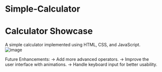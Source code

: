 # Simple-Calculator
# Calculator Showcase

A simple calculator implemented using HTML, CSS, and JavaScript.
![image](https://github.com/ahsancse15/Simple-Calculator/assets/90628947/7d534ff5-732f-48b3-a9f9-11f886e5c33a)

Future Enhancements:
-> Add more advanced operators.
-> Improve the user interface with animations.
-> Handle keyboard input for better usability.
